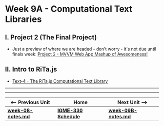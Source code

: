 # Week 9A - Computational Text Libraries

<a id="review"></a>

  
## I. Project 2 (The Final Project)

- Just a preview of where we are headed - don't worry - it's not due until finals week: [Project 2 - MVVM Web App Mashup of Awesomeness!](../projects/project-2.md)
  
## II. Intro to RiTa.js

- [Text-4 - The RiTa.js Computational Text Library](https://github.com/tonethar/IGME-330-Master/blob/master/notes/text-4.md)

<hr><hr>

| <-- Previous Unit | Home | Next Unit -->
| --- | --- | --- 
| [**week-08-notes.md**](week-08-notes.md)     |  [**IGME-330 Schedule**](../schedule.md) | [**week-09B-notes.md**](week-09B-notes.md)

